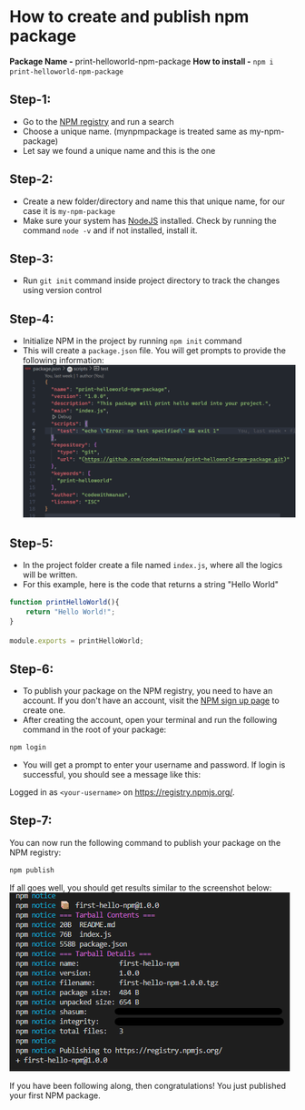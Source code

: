 # How to create and publish npm package
**Package Name -** print-helloworld-npm-package
**How to install -** `npm i print-helloworld-npm-package`


## Step-1:
- Go to the [NPM registry](https://www.npmjs.com/) and run a search
- Choose a unique name. (mynpmpackage is treated same as my-npm-package)
- Let say we found a unique name and this is the one

## Step-2:
- Create a new folder/directory and name this that unique name, for our case it is `my-npm-package`
- Make sure your system has [NodeJS](https://nodejs.org/en/download/) installed. Check by running the command `node -v` and if not installed, install it.

## Step-3:
- Run `git init` command inside project directory to track the changes using version control

## Step-4:
- Initialize NPM in the project by running `npm init` command
- This will create a `package.json` file. You will get prompts to provide the following information:
![CodeImg](./code1.png)

## Step-5:
- In the project folder create a file named `index.js`, where all the logics will be written.
- For this example, here is the code that returns a string "Hello World"
```javascript
function printHelloWorld(){
    return "Hello World!";
}

module.exports = printHelloWorld;
```

## Step-6:
- To publish your package on the NPM registry, you need to have an account. If you don't have an account, visit the [NPM sign up page](https://www.npmjs.com/signup) to create one.
- After creating the account, open your terminal and run the following command in the root of your package:
```javascript
npm login
```
- You will get a prompt to enter your username and password. If login is successful, you should see a message like this:

Logged in as `<your-username>` on https://registry.npmjs.org/.

## Step-7:
You can now run the following command to publish your package on the NPM registry:
```javascript
npm publish
```
If all goes well, you should get results similar to the screenshot below:
![ImageNPM](./npm-image.png)

If you have been following along, then congratulations! You just published your first NPM package. 

